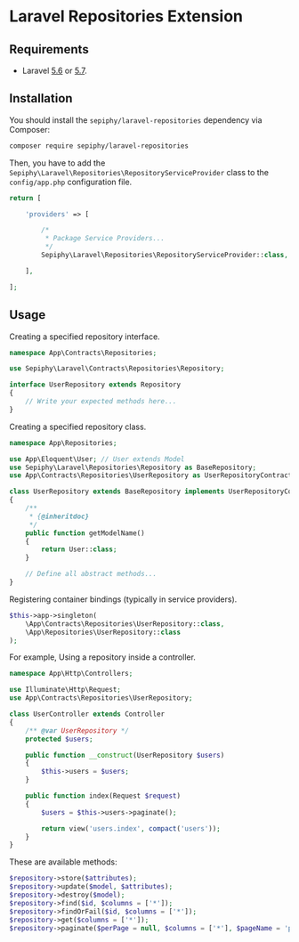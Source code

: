 
# Laravel Repositories Extension

## Requirements

- Laravel [5.6](https://laravel.com/docs/5.6) or [5.7](https://laravel.com/docs/5.7).

## Installation

You should install the `sepiphy/laravel-repositories` dependency via Composer:

```bash
composer require sepiphy/laravel-repositories
```

Then, you have to add the `Sepiphy\Laravel\Repositories\RepositoryServiceProvider` class to the `config/app.php` configuration file.

```php
return [

    'providers' => [

        /*
         * Package Service Providers...
         */
        Sepiphy\Laravel\Repositories\RepositoryServiceProvider::class,

    ],

];
```

## Usage

Creating a specified repository interface.

```php
namespace App\Contracts\Repositories;

use Sepiphy\Laravel\Contracts\Repositories\Repository;

interface UserRepository extends Repository
{
    // Write your expected methods here...
}
```

Creating a specified repository class.

```php
namespace App\Repositories;

use App\Eloquent\User; // User extends Model
use Sepiphy\Laravel\Repositories\Repository as BaseRepository;
use App\Contracts\Repositories\UserRepository as UserRepositoryContract;

class UserRepository extends BaseRepository implements UserRepositoryContract
{
    /**
     * {@inheritdoc}
     */
    public function getModelName()
    {
        return User::class;
    }

    // Define all abstract methods...
}
```

Registering container bindings (typically in service providers).

```php
$this->app->singleton(
    \App\Contracts\Repositories\UserRepository::class,
    \App\Repositories\UserRepository::class
);
```

For example, Using a repository inside a controller.

```php
namespace App\Http\Controllers;

use Illuminate\Http\Request;
use App\Contracts\Repositories\UserRepository;

class UserController extends Controller
{
    /** @var UserRepository */
    protected $users;

    public function __construct(UserRepository $users)
    {
        $this->users = $users;
    }

    public function index(Request $request)
    {
        $users = $this->users->paginate();

        return view('users.index', compact('users'));
    }
}
```

These are available methods:

```php
$repository->store($attributes);
$repository->update($model, $attributes);
$repository->destroy($model);
$repository->find($id, $columns = ['*']);
$repository->findOrFail($id, $columns = ['*']);
$repository->get($columns = ['*']);
$repository->paginate($perPage = null, $columns = ['*'], $pageName = 'page', $page = null);
```
